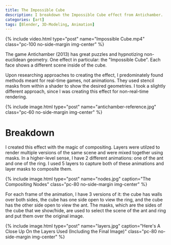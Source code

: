 ```yaml
---
title: The Impossible Cube
description: I breakdown the Impossible Cube effect from Antichamber.
categories: [art]
tags: [Blender, 3D-Modeling, Animation]
---
```


{% include video.html type="post" name="Impossible Cube.mp4" class="pc-100 no-side-margin img-center" %}

The game Antichamber (2013) has great puzzles and hypnotizing non-euclidean geometry. One effect in particular: the "Impossible Cube". Each face shows a different scene inside of the cube.

Upon researching approaches to creating the effect, I predominately found methods meant for real-time games, not animations. They used stencil masks from within a shader to show the desired geometries. I took a slightly different approach, since I was creating this effect for non-real-time rendering.

{% include image.html type="post" name="antichamber-reference.jpg" class="pc-60 no-side-margin img-center" %}

# Breakdown

I created this effect with the magic of compositing. Layers were utilzed to render multiple versions of the same scene and were mixed together using masks. In a higher-level sense, I have 2 different animations: one of the ant and one of the ring. I used 5 layers to capture both of these animations and layer masks to composite them.

{% include image.html type="post" name="nodes.jpg" caption="The Compositing Nodes" class="pc-80 no-side-margin img-center" %}

For each frame of the animation, I have 3 versions of it: the cube has walls over both sides, the cube has one side open to view the ring, and the cube has the other side open to view the ant. The masks, which are the sides of the cube that we show/hide, are used to select the scene of the ant and ring and put them over the original image.

{% include image.html type="post" name="layers.jpg" caption="Here's A Close Up On the Layers Used (Including the Final Image)" class="pc-80 no-side-margin img-center" %}
